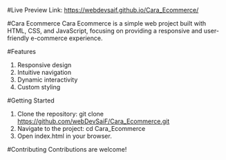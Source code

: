 #Live Preview Link:
https://webdevsaif.github.io/Cara_Ecommerce/

#Cara Ecommerce
Cara Ecommerce is a simple web project built with HTML, CSS, and JavaScript, focusing on providing a responsive and user-friendly e-commerce experience.

#Features

1. Responsive design
2. Intuitive navigation
3. Dynamic interactivity
4. Custom styling

#Getting Started

1. Clone the repository: git clone https://github.com/webDevSaiF/Cara_Ecommerce.git
2. Navigate to the project: cd Cara_Ecommerce
3. Open index.html in your browser.

#Contributing
Contributions are welcome!
